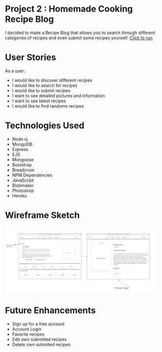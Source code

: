 # Project 2 : Homemade Cooking Recipe Blog
I decided to make a Recipe Blog that allows you to search through different categories of recipes and even submit some recipes yourself. 
[Click to run](https://recipe-blog-tsayavon.herokuapp.com/)

# User Stories
As a user:
- I would like to discover different recipes
- I would like to search for recipes
- I would like to submit recipes
- I want to see detailed pictures and information 
- I want to see latest recipes
- I would like to find randome recipes

# Technologies Used
- Node.sj
- MongoDB
- Express
- EJS
- Mongoose
- Bootstrap
- Breadcrum
- NPM Dependencies
- JavaScript
- Blobmaker
- Photoshop
- Heroku

# Wireframe Sketch
![Wireframe](public/img/Project2wireframe.png)

# Future Enhancements
- Sign up for a free account
- Account Login
- Favorite recipes
- Edit own submitted recipes
- Delete own submited recipes